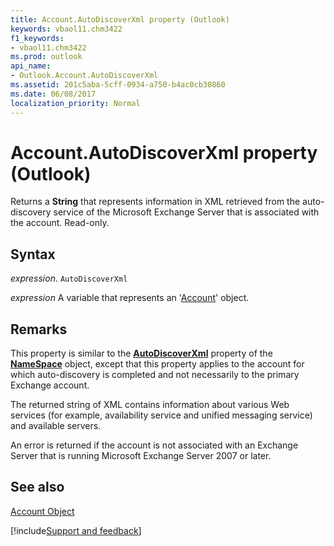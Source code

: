 ```yaml
---
title: Account.AutoDiscoverXml property (Outlook)
keywords: vbaol11.chm3422
f1_keywords:
- vbaol11.chm3422
ms.prod: outlook
api_name:
- Outlook.Account.AutoDiscoverXml
ms.assetid: 201c5aba-5cff-0934-a750-b4ac0cb30860
ms.date: 06/08/2017
localization_priority: Normal
---
```



# Account.AutoDiscoverXml property (Outlook)

Returns a  **String** that represents information in XML retrieved from the auto-discovery service of the Microsoft Exchange Server that is associated with the account. Read-only.


## Syntax

_expression_. `AutoDiscoverXml`

_expression_ A variable that represents an '[Account](Outlook.Account.md)' object.


## Remarks

This property is similar to the  **[AutoDiscoverXml](Outlook.NameSpace.AutoDiscoverXml.md)** property of the **[NameSpace](Outlook.NameSpace.md)** object, except that this property applies to the account for which auto-discovery is completed and not necessarily to the primary Exchange account.

The returned string of XML contains information about various Web services (for example, availability service and unified messaging service) and available servers.

An error is returned if the account is not associated with an Exchange Server that is running Microsoft Exchange Server 2007 or later.


## See also


[Account Object](Outlook.Account.md)

[!include[Support and feedback](~/includes/feedback-boilerplate.md)]